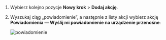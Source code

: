 1. Wybierz kolejno pozycje **Nowy krok** > **Dodaj akcję**.
2. Wyszukaj ciąg „powiadomienie”, a następnie z listy akcji wybierz akcję **Powiadomienia — Wyślij mi powiadomienie na urządzenie przenośne**:
   
    ![powiadomienie](./media/email-triggers/email-triggers-sender-3.png)

